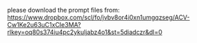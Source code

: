 please download the prompt files from:
https://www.dropbox.com/scl/fo/jvbv8or4i0xn1umgqzseg/ACV-Cw1Ke2u63uC1xCIe3MA?rlkey=oq80s374iu4pc2ykuljabz4o1&st=5diadczr&dl=0